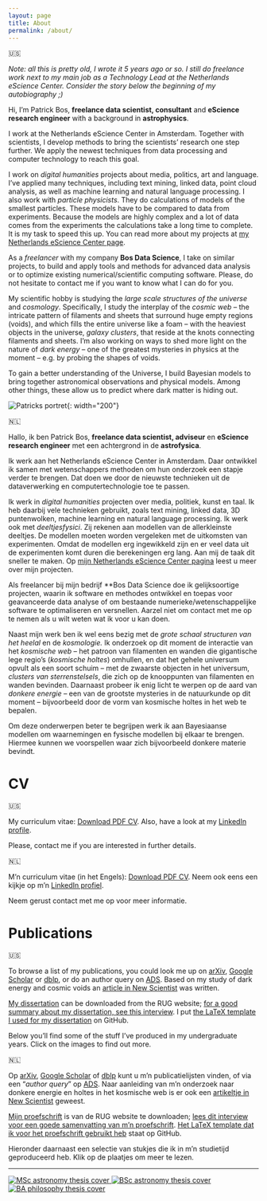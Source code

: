 ```yaml
---
layout: page
title: About
permalink: /about/
---
```


🇺🇸

*Note: all this is pretty old, I wrote it 5 years ago or so. I still do freelance work next to my main job as a Technology Lead at the Netherlands eScience Center. Consider the story below the beginning of my autobiography ;)*

Hi, I’m Patrick Bos, **freelance data scientist, consultant** and **eScience research engineer** with a background in **astrophysics**.

I work at the Netherlands eScience Center in Amsterdam. Together with scientists, I develop methods to bring the scientists’ research one step further. We apply the newest techniques from data processing and computer technology to reach this goal.

I work on *digital humanities* projects about media, politics, art and language. I’ve applied many techniques, including text mining, linked data, point cloud analysis, as well as machine learning and natural language processing. I also work with *particle physicists*. They do calculations of models of the smallest particles. These models have to be compared to data from experiments. Because the models are highly complex and a lot of data comes from the experiments the calculations take a long time to complete. It is my task to speed this up. You can read more about my projects at [my Netherlands eScience Center page](http://www.esciencecenter.nl/profile/patrick-bos "my NLeSC page").

As a *freelancer* with my company **Bos Data Science**, I take on similar projects, to build and apply tools and methods for advanced data analysis or to optimize existing numerical/scientific computing software. Please, do not hesitate to contact me if you want to know what I can do for you.

My scientific hobby is studying the *large scale structures of the universe* and *cosmology*. Specifically, I study the interplay of the *cosmic web* – the intricate pattern of filaments and sheets that surround huge empty regions (voids), and which fills the entire universe like a foam – with the heaviest objects in the universe, *galaxy clusters*, that reside at the knots connecting filaments and sheets. I’m also working on ways to shed more light on the nature of *dark energy* – one of the greatest mysteries in physics at the moment – e.g. by probing the shapes of voids.

To gain a better understanding of the Universe, I build Bayesian models to bring together astronomical observations and physical models. Among other things, these allow us to predict where dark matter is hiding out.

![Patricks portret](/wp-content/uploads/2022/05/portret.jpg){: width="200"}

🇳🇱

Hallo, ik ben Patrick Bos, **freelance data scientist, adviseur** en **eScience research engineer** met een achtergrond in de **astrofysica**.

Ik werk aan het Netherlands eScience Center in Amsterdam. Daar ontwikkel ik samen met wetenschappers methoden om hun onderzoek een stapje verder te brengen. Dat doen we door de nieuwste technieken uit de dataverwerking en computertechnologie toe te passen.

Ik werk in *digital humanities* projecten over media, politiek, kunst en taal. Ik heb daarbij vele technieken gebruikt, zoals text mining, linked data, 3D puntenwolken, machine learning en natural language processing. Ik werk ook met *deeltjesfysici*. Zij rekenen aan modellen van de allerkleinste deeltjes. De modellen moeten worden vergeleken met de uitkomsten van experimenten. Omdat de modellen erg ingewikkeld zijn en er veel data uit de experimenten komt duren die berekeningen erg lang. Aan mij de taak dit sneller te maken. Op [mijn Netherlands eScience Center pagina](http://www.esciencecenter.nl/profile/patrick-bos "mijn NLeSC pagina") leest u meer over mijn projecten.

Als freelancer bij mijn bedrijf **Bos Data Science doe ik gelijksoortige projecten, waarin ik software en methodes ontwikkel en toepas voor geavanceerde data analyse of om bestaande numerieke/wetenschappelijke software te optimaliseren en versnellen. Aarzel niet om contact met me op te nemen als u wilt weten wat ik voor u kan doen.

Naast mijn werk ben ik wel eens bezig met de *grote schaal structuren van het heelal* en de *kosmologie.* Ik onderzoek op dit moment de interactie van het *kosmische web* – het patroon van filamenten en wanden die gigantische lege regio’s (*kosmische* *holtes*) omhullen, en dat het gehele universum opvult als een soort schuim – met de zwaarste objecten in het universum, *clusters van sterrenstelsels*, die zich op de knooppunten van filamenten en wanden bevinden. Daarnaast probeer ik enig licht te werpen op de aard van *donkere energie* – een van de grootste mysteries in de natuurkunde op dit moment – bijvoorbeeld door de vorm van kosmische holtes in het web te bepalen.

Om deze onderwerpen beter te begrijpen werk ik aan Bayesiaanse modellen om waarnemingen en fysische modellen bij elkaar te brengen. Hiermee kunnen we voorspellen waar zich bijvoorbeeld donkere materie bevindt.

# CV

🇺🇸

My curriculum vitae: [Download PDF CV](/files/CV_Patrick_Bos_20250324.pdf). Also, have a look at my [LinkedIn profile](http://www.linkedin.com/in/egpbos).

Please, contact me if you are interested in further details.

🇳🇱

M’n curriculum vitae (in het Engels): [Download PDF CV](/files/CV_Patrick_Bos_20250324.pdf). Neem ook eens een kijkje op m’n [LinkedIn profiel](http://www.linkedin.com/in/egpbos).

Neem gerust contact met me op voor meer informatie.

# Publications

🇺🇸

To browse a list of my publications, you could look me up on [arXiv](http://arxiv.org/find/astro-ph/1/au:+Bos_E/0/1/0/all/0/1 "My articles on arXiv"), [Google Scholar](http://scholar.google.nl/citations?user=3Le2IcUAAAAJ "My articles on Google Scholar") or [dblp](http://dblp.uni-trier.de/pers/hd/b/Bos:E=_G=_Patrick "My articles on dblp"), or do an author query on [ADS](http://adsabs.harvard.edu/cgi-bin/nph-abs_connect?return_req=no_params&author=Bos,%20E.%20G.%20Patrick&db_key=PRE&db_key=AST&start_year=2011&start_mon=10). Based on my study of dark energy and cosmic voids an [article in New Scientist](<http://www.newscientist.com/article/mg21628924.100-dark-energy-hints-hidden-in-cosmic-voids.html >) was written.

[My dissertation](http://hdl.handle.net/11370/0f7c3d17-9661-4b9f-a27c-dfac2990b844) can be downloaded from the RUG website; [for a good summary about my dissertation, see this interview](http://www.rug.nl/sciencelinx/nieuws/2016/11/20161129_bos). I put [the LaTeX template I used for my dissertation](https://github.com/egpbos/rug_phd_thesis_template) on GitHub.

Below you’ll find some of the stuff I’ve produced in my undergraduate years. Click on the images to find out more.

🇳🇱

Op [arXiv](http://arxiv.org/find/astro-ph/1/au:+Bos_E/0/1/0/all/0/1 "My articles on arXiv"), [Google Scholar](http://scholar.google.nl/citations?user=3Le2IcUAAAAJ "My articles on Google Scholar") of [dblp](http://dblp.uni-trier.de/pers/hd/b/Bos:E=_G=_Patrick "Mijn artikelen op dblp") kunt u m’n publicatielijsten vinden, of via een “*author query*” op [ADS](http://adsabs.harvard.edu/cgi-bin/nph-abs_connect?return_req=no_params&author=Bos,%20E.%20G.%20Patrick&db_key=PRE&db_key=AST&start_year=2011&start_mon=10 "Author query on ADS"). Naar aanleiding van m’n onderzoek naar donkere energie en holtes in het kosmische web is er ook een [artikeltje in New Scientist](<http://www.newscientist.com/article/mg21628924.100-dark-energy-hints-hidden-in-cosmic-voids.html >) geweest.

[Mijn proefschrift](http://hdl.handle.net/11370/0f7c3d17-9661-4b9f-a27c-dfac2990b844) is van de RUG website te downloaden; [lees dit interview voor een goede samenvatting van m’n proefschrift](http://www.rug.nl/sciencelinx/nieuws/2016/11/20161129_bos). [Het LaTeX template dat ik voor het proefschrift gebruikt heb](https://github.com/egpbos/rug_phd_thesis_template) staat op GitHub.

Hieronder daarnaast een selectie van stukjes die ik in m’n studietijd geproduceerd heb. Klik op de plaatjes om meer te lezen.

---

[ ![MSc astronomy thesis cover](/wp-content/uploads/2012/06/GO.png) ](https://www.astro.rug.nl/~pbos/GOthesis.pdf "Download MSc astronomy thesis PDF file")
[![BSc astronomy thesis cover](/wp-content/uploads/2012/06/KO.png)](https://www.astro.rug.nl/~pbos/KOthesis.pdf "Download BSc astronomy thesis PDF file")
[![BA philosophy thesis cover](/wp-content/uploads/2012/06/filoscriptie.png)](https://www.astro.rug.nl/~pbos/filoBAthesis.pdf "Download BA philosophy thesis PDF file")
